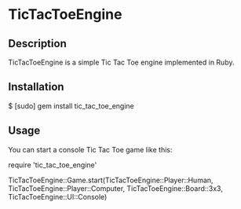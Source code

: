 TicTacToeEngine
===============

## Description

TicTacToeEngine is a simple Tic Tac Toe engine implemented in Ruby.

## Installation

  $ [sudo] gem install tic_tac_toe_engine

## Usage

You can start a console Tic Tac Toe game like this:

  require 'tic_tac_toe_engine'

  TicTacToeEngine::Game.start(TicTacToeEngine::Player::Human, TicTacToeEngine::Player::Computer, TicTacToeEngine::Board::3x3, TicTacToeEngine::UI::Console)
